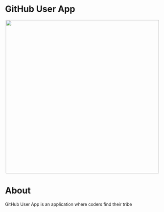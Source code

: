 <h1>GitHub User App</h1>

<center>
<img height=500 width=500 src="https://github.com/anisanurjanah/GitHub-User-App/assets/74089025/de19c896-b02f-4b09-8753-f8d7afeda2c4">
</center>

<h1>About</h1>
GitHub User App is an application where coders find their tribe
